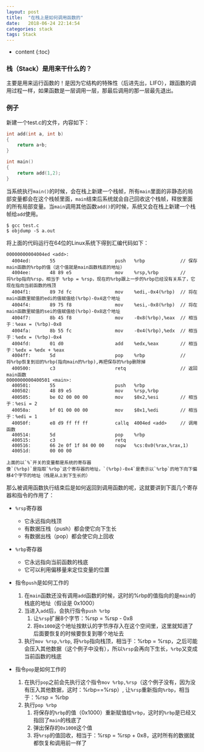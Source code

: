 ```yaml
---
layout: post
title:  "在栈上是如何调用函数的"
date:   2018-06-24 22:14:54
categories: stack
tags: Stack
---
```


* content
{:toc}

### 栈（Stack）是用来干什么的？
主要是用来运行函数的！是因为它结构的特殊性（后进先出，LIFO），跟函数的调用过程一样，如果函数是一层调用一层，那最后调用的那一层最先退出。





### 例子

新建一个test.c的文件，内容如下：
```c
int add(int a, int b)
{
	return a+b;
}

int main()
{
	return add(1,2);
}
```

当系统执行`main()`的时候，会在栈上新建一个栈帧，所有`main`里面的非静态的局部变量都会在这个栈帧里面，`main`结束后系统就会自己回收这个栈帧，释放里面的所有局部变量。当`main`调用其他函数`add()`的时候，系统又会在栈上新建一个栈帧给`add`使用。

```shell
$ gcc test.c
$ objdump -S a.out
```

将上面的代码运行在64位的Linux系统下得到汇编代码如下：
```
00000000004004ed <add>:
  4004ed:       55                      push   %rbp 			// 保存main函数的%rbp的值（这个值就是main函数栈底的地址）
  4004ee:       48 89 e5                mov    %rsp,%rbp 		// 将%rbp指向%rsp，相当于 %rbp = %rsp，现在的%rbp跟上一步的%rbp已经没有关系了，它现在指向当前函数的栈顶
  4004f1:       89 7d fc                mov    %edi,-0x4(%rbp) 	// 将在main函数里赋值的edi的值赋值给(%rbp)-0x4这个地址
  4004f4:       89 75 f8                mov    %esi,-0x8(%rbp) 	// 将在main函数里赋值的sei的值赋值给(%rbp)-0x8这个地址
  4004f7:       8b 45 f8                mov    -0x8(%rbp),%eax  // 相当于：%eax = (%rbp)-0x8
  4004fa:       8b 55 fc                mov    -0x4(%rbp),%edx 	// 相当于：%edx = (%rbp)-0x4
  4004fd:       01 d0                   add    %edx,%eax		// 相当于：%edx = %edx + %eax
  4004ff:       5d                      pop    %rbp 			// 将%rbp恢复到旧的%rbp(指向main的%rbp),再把保存的%rbp删除掉
  400500:       c3                      retq					// 返回main函数
0000000000400501 <main>:
  400501:       55                      push   %rbp
  400502:       48 89 e5                mov    %rsp,%rbp
  400505:       be 02 00 00 00          mov    $0x2,%esi		// 相当于：%esi = 2
  40050a:       bf 01 00 00 00          mov    $0x1,%edi 		// 相当于：%edi = 1
  40050f:       e8 d9 ff ff ff          callq  4004ed <add> 	// 调用函数
  400514:       5d                      pop    %rbp
  400515:       c3                      retq
  400516:       66 2e 0f 1f 84 00 00    nopw   %cs:0x0(%rax,%rax,1)
  40051d:       00 00 00
```

	上面的以`%`开关的变量都是系统的寄存器
	像`(%rbp)`是指取`%rbp`这个寄存器的地址，`(%rbp)-0x4`是表示以`%rbp`的地下向下偏移4个字节的地址（栈是从上到下生长的）

那么被调用函数执行结束后是如何返回到调用函数的呢，这就要讲到下面几个寄存器和指令的作用了：

* `%rsp`寄存器
	- 它永远指向栈顶
	- 有数据压栈（push）都会使它向下生长
	- 有数据出栈（pop）都会使它向上回收
* `%rbp`寄存器
	- 它永远指向当前函数的栈底
	- 它可以利用偏移量来定位变量的位置

* 指令`push`是如何工作的
	1. 在`main`函数还没有调用`add`函数的时候，这时的%rbp的值指向的是`main`的栈底的地址（假设是 0x1000）
	2. 当进入`add`后，会执行指令`push %rbp`
		1. 让`%rsp`扩展8个字节：%rsp = %rsp - 0x8
		2. 将`0x1000`这个地址按默认的字节序存入在这个空间里，这里就知道了后面要恢复的时候要恢复到哪个地址去
	3. 执行`mov %rsp,%rbp`, 将`%rbp`指向栈顶，相当于：%rbp = %rsp，之后可能会压入其他数据（这个例子中没有），所以`%rsp`会再向下生长，`%rbp`又变成当前函数的栈底
* 指令`pop`是如何工作的
	1. 在执行`pop`之前会先执行这个指令`mov %rbp,%rsp`（这个例子没有，因为没有压入其他数据，这时：%rbp==%rsp）, 让`%rsp`重新指向`%rbp`，相当于：%rsp = %rbp
	2. 执行`pop %rbp`
		1. 将保存的`%rbp`的值（0x1000）重新赋值给`%rbp`，这时的`%rbp`是已经又指回了`main`的栈底了
		2. 弹出保存的`0x1000`这个值
		3. 将`%rsp`的值回收，相当于：%rsp = %rsp + 0x8，这时所有的数据就都恢复和调用前一样了
